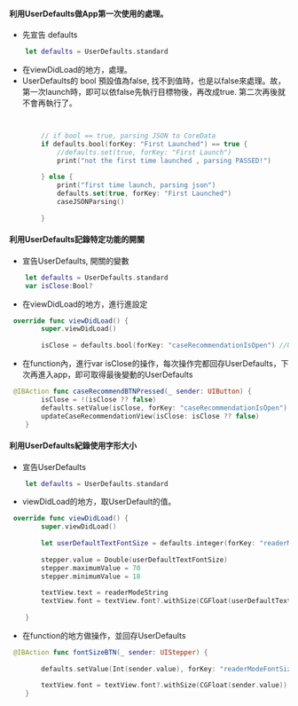 #### 利用UserDefaults做App第一次使用的處理。

- 先宣告 defaults

```Swift
    let defaults = UserDefaults.standard

```
- 在viewDidLoad的地方，處理。
- UserDefaults的 bool 預設值為false, 找不到值時，也是以false來處理。故，第一次launch時，即可以依false先執行目標物後，再改成true. 第二次再後就不會再執行了。

```Swift

        
        // if bool == true, parsing JSON to CoreData
        if defaults.bool(forKey: "First Launched") == true {
            //defaults.set(true, forKey: "First Launch")
            print("not the first time launched , parsing PASSED!")
            
        } else {
            print("first time launch, parsing json")
            defaults.set(true, forKey: "First Launched")
            caseJSONParsing()
            
        }

```


#### 利用UserDefaults記錄特定功能的開關
- 宣告UserDefaults, 開關的變數
```Swift
    let defaults = UserDefaults.standard
    var isClose:Bool?
```
- 在viewDidLoad的地方，進行進設定
```Swift
 override func viewDidLoad() {
        super.viewDidLoad()
        
        isClose = defaults.bool(forKey: "caseRecommendationIsOpen") //UserDefaults的bool的預設值是false
```
- 在function內，進行var isClose的操作，每次操作完都回存UserDefaults，下次再進入app，即可取得最後變動的UserDefaults

```Swift
 @IBAction func caseRecommendBTNPressed(_ sender: UIButton) {
        isClose = !(isClose ?? false)
        defaults.setValue(isClose, forKey: "caseRecommendationIsOpen")
        updateCaseRecommendationView(isClose: isClose ?? false)
    }
```

#### 利用UserDefaults紀錄使用字形大小
- 宣告UserDefaults
```Swift
    let defaults = UserDefaults.standard
```
- viewDidLoad的地方，取UserDefault的值。
```Swift
 override func viewDidLoad() {
        super.viewDidLoad()
        
        let userDefaultTextFontSize = defaults.integer(forKey: "readerModeFontSize")
        
        stepper.value = Double(userDefaultTextFontSize)
        stepper.maximumValue = 70
        stepper.minimumValue = 18
        
        textView.text = readerModeString
        textView.font = textView.font?.withSize(CGFloat(userDefaultTextFontSize))
        
    }
```
- 在function的地方做操作，並回存UserDefaults
```Swift
 @IBAction func fontSizeBTN(_ sender: UIStepper) {
        
        defaults.setValue(Int(sender.value), forKey: "readerModeFontSize")
        
        textView.font = textView.font?.withSize(CGFloat(sender.value))
    }
```
